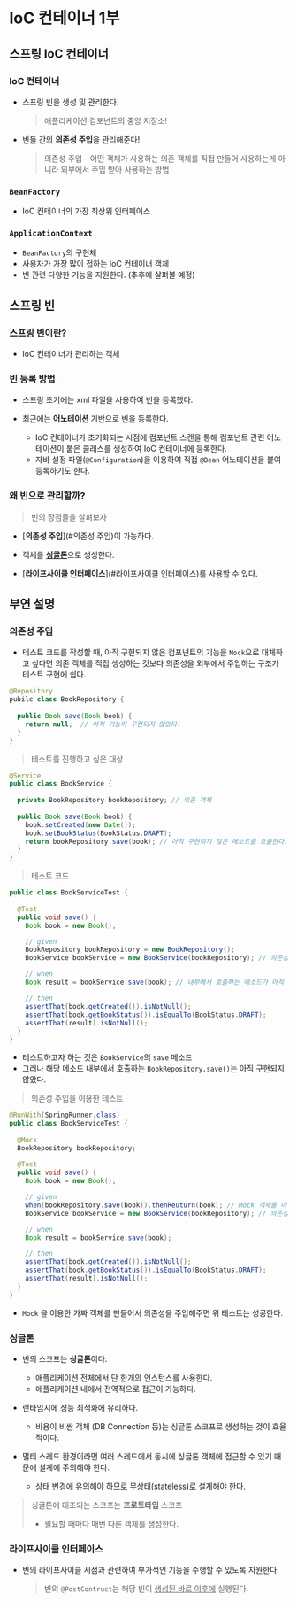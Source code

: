 # IoC 컨테이너 1부

## 스프링 IoC 컨테이너

### IoC 컨테이너

- 스프링 빈을 생성 및 관리한다.

  > 애플리케이션 컴포넌트의 중앙 저장소!

- 빈들 간의 **의존성 주입**을 관리해준다!

  > 의존성 주입 - 어떤 객체가 사용하는 의존 객체를 직접 만들어 사용하는게 아니라 외부에서 주입 받아 사용하는 방법



### `BeanFactory`

- IoC 컨테이너의 가장 최상위 인터페이스



### `ApplicationContext`

- `BeanFactory`의 구현체
- 사용자가 가장 많이 접하는 IoC 컨테이너 객체
- 빈 관련 다양한 기능을 지원한다. (추후에 살펴볼 예정)



## 스프링 빈

### 스프링 빈이란?

- IoC 컨테이너가 관리하는 객체

  

### 빈 등록 방법

- 스프링 초기에는 xml 파일을 사용하여 빈을 등록했다.

- 최근에는 **어노테이션** 기반으로 빈을 등록한다.

  - IoC 컨테이너가 초기화되는 시점에 컴포넌트 스캔을 통해 컴포넌트 관련 어노테이션이 붙은 클래스를 생성하여 IoC 컨테이너에 등록한다.
  - 자바 설정 파일(`@Configuration`)을 이용하여 직접 `@Bean` 어노테이션을 붙여 등록하기도 한다.

  

### 왜 빈으로 관리할까?

> 빈의 장점들을 살펴보자

- [**의존성 주입**](#의존성 주입)이 가능하다.

- 객체를 [**싱글톤**](#싱글톤)으로 생성한다.

- [**라이프사이클 인터페이스**](#라이프사이클 인터페이스)를 사용할 수 있다.



## 부연 설명

### 의존성 주입

- 테스트 코드를 작성할 때, 아직 구현되지 않은 컴포넌트의 기능을 `Mock`으로 대체하고 싶다면 의존 객체를 직접 생성하는 것보다 의존성을 외부에서 주입하는 구조가 테스트 구현에 쉽다. 

```java
@Repository
pubilc class BookRepository {
 
  public Book save(Book book) {
    return null;  // 아직 기능이 구현되지 않았다!
  }
}
```

> 테스트를 진행하고 싶은 대상

```java
@Service
public class BookService {
  
  private BookRepository bookRepository; // 의존 객체
  
  public Book save(Book book) {
    book.setCreated(new Date());
    book.setBookStatus(BookStatus.DRAFT);
    return bookRepository.save(book); // 아직 구현되지 않은 메소드를 호출한다.
  }
}
```

> 테스트 코드

```java
public class BookServiceTest {
  
  @Test
  public void save() {
    Book book = new Book();

    // given
    BookRepository bookRepository = new BookRepository();
    BookService bookService = new BookService(bookRepository); // 의존성 주입

    // when
    Book result = bookService.save(book); // 내부에서 호출하는 메소드가 아직 미구현 상태라 아래 테스트는 통과하지 않는다.

    // then
    assertThat(book.getCreated()).isNotNull();
    assertThat(book.getBookStatus()).isEqualTo(BookStatus.DRAFT);
    assertThat(result).isNotNull();
  }
}
```

- 테스트하고자 하는 것은 `BookService`의 `save` 메소드
- 그러나 해당 메소드 내부에서 호출하는 `BookRepository.save()`는 아직 구현되지 않았다.

> 의존성 주입을 이용한 테스트

```java
@RunWith(SpringRunner.class)
public class BookServiceTest {
  
  @Mock
  BookRepository bookRepository;
  
  @Test
  public void save() {
    Book book = new Book();

    // given
    when(bookRepository.save(book)).thenReuturn(book); // Mock 객체를 이용하여 마치 실제로 구현된 것처럼 반환 데이터를 지정한다.
    BookService bookService = new BookService(bookRepository); // 의존성 주입 방식을 채택했기 때문에 Mock을 활용할 수 있다.

    // when
    Book result = bookService.save(book);

    // then
    assertThat(book.getCreated()).isNotNull();
    assertThat(book.getBookStatus()).isEqualTo(BookStatus.DRAFT);
    assertThat(result).isNotNull();
  }
}
```

- `Mock` 을 이용한 가짜 객체를 만들어서 의존성을 주입해주면 위 테스트는 성공한다.



### 싱글톤

- 빈의 스코프는 **싱글톤**이다.

  - 애플리케이션 전체에서 단 한개의 인스턴스를 사용한다.
  - 애플리케이션 내에서 전역적으로 접근이 가능하다.
- 런타임시에 성능 최적화에 유리하다.

  - 비용이 비싼 객체 (DB Connection 등)는 싱글톤 스코프로 생성하는 것이 효율적이다.
- 멀티 스레드 환경이라면 여러 스레드에서 동시에 싱글톤 객체에 접근할 수 있기 때문에 설계에 주의해야 한다.
  - 상태 변경에 유의해야 하므로 무상태(stateless)로 설계해야 한다.

> 싱글톤에 대조되는 스코프는 **프로토타입** 스코프
>
> - 필요할 때마다 매번 다른 객체를 생성한다.



### 라이프사이클 인터페이스

- 빈의 라이프사이클 시점과 관련하여 부가적인 기능을 수행할 수 있도록 지원한다.

  > 빈의 `@PostContruct`는 해당 빈이 <u>생성된 바로 이후에</u> 실행된다.